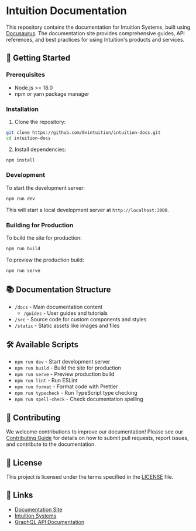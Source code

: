 # Intuition Documentation

This repository contains the documentation for Intuition Systems, built using [Docusaurus](https://docusaurus.io/). The documentation site provides comprehensive guides, API references, and best practices for using Intuition's products and services.

## 🚀 Getting Started

### Prerequisites

- Node.js >= 18.0
- npm or yarn package manager

### Installation

1. Clone the repository:
```bash
git clone https://github.com/0xintuition/intuition-docs.git
cd intuition-docs
```

2. Install dependencies:
```bash
npm install
```

### Development

To start the development server:

```bash
npm run dev
```

This will start a local development server at `http://localhost:3000`.

### Building for Production

To build the site for production:

```bash
npm run build
```

To preview the production build:

```bash
npm run serve
```

## 📚 Documentation Structure

- `/docs` - Main documentation content
  - `/guides` - User guides and tutorials
- `/src` - Source code for custom components and styles
- `/static` - Static assets like images and files

## 🛠️ Available Scripts

- `npm run dev` - Start development server
- `npm run build` - Build the site for production
- `npm run serve` - Preview production build
- `npm run lint` - Run ESLint
- `npm run format` - Format code with Prettier
- `npm run typecheck` - Run TypeScript type checking
- `npm run spell-check` - Check documentation spelling

## 🤝 Contributing

We welcome contributions to improve our documentation! Please see our [Contributing Guide](CONTRIBUTING.md) for details on how to submit pull requests, report issues, and contribute to the documentation.

## 📝 License

This project is licensed under the terms specified in the [LICENSE](LICENSE) file.

## 🔗 Links

- [Documentation Site](https://docs.intuition.systems)
- [Intuition Systems](https://intuition.systems)
- [GraphQL API Documentation](https://docs.intuition.systems/graphql)

